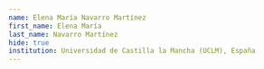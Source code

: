 ```yaml
---
name: Elena María Navarro Martínez
first_name: Elena María
last_name: Navarro Martínez
hide: true
institution: Universidad de Castilla la Mancha (UCLM), España
---
```

